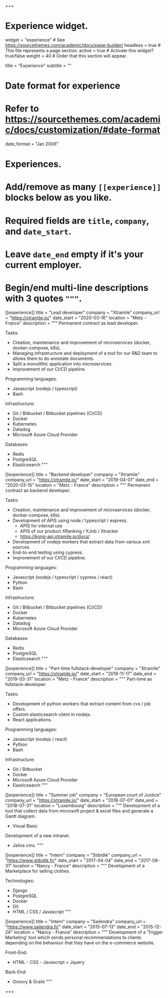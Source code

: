 +++
# Experience widget.
widget = "experience"  # See https://sourcethemes.com/academic/docs/page-builder/
headless = true  # This file represents a page section.
active = true  # Activate this widget? true/false
weight = 40  # Order that this section will appear.

title = "Experience"
subtitle = ""

# Date format for experience
#   Refer to https://sourcethemes.com/academic/docs/customization/#date-format
date_format = "Jan 2006"

# Experiences.
#   Add/remove as many `[[experience]]` blocks below as you like.
#   Required fields are `title`, `company`, and `date_start`.
#   Leave `date_end` empty if it's your current employer.
#   Begin/end multi-line descriptions with 3 quotes `"""`.
[[experience]]
  title = "Lead developer"
  company = "Xtramile"
  company_url = "https://xtramile.io/"
  date_start = "2020-03-16"
  location = "Metz - France"
  description = """
  Permanent contract as lead developer.

  Tasks:

  * Creation, maintenance and improvement of microservices (docker, docker-compose, k8s).
  * Managing infrastructure and deployment of a tool for our R&D team to allows them to do annotate documents.
  * Split a monolithic application into microservices.
  * Improvement of our CI/CD pipeline.

  Programming languages:

  * Javascript (nodejs / typescript)
  * Bash
  
  Infrastructure:

  * Git / Bitbucket / Bitbucket pipelines (CI/CD)
  * Docker
  * Kubernetes
  * Datadog
  * Microsoft Azure Cloud Provider
  
  Databases:

  * Redis
  * PostgreSQL
  * Elasticsearch
  """

[[experience]]
  title = "Backend developer"
  company = "Xtramile"
  company_url = "https://xtramile.io/"
  date_start = "2019-04-01"
  date_end = "2020-03-15"
  location = "Metz - France"
  description = """
  Permanent contract as backend developer.

  Tasks:

  * Creation, maintenance and improvement of microservices (docker, docker-compose, k8s).
  * Development of APIS using node / typescript / express.
    * APIS for internal use
    * APIS of our product XRanking / XJob / Xtracker
    * https://kong-api.xtramile.io/docs/
  * Development of nodejs workers that extract data from various xml sources.
  * End-to-end testing using cypress.
  * Improvement of our CI/CD pipeline.

  Programming languages:

  * Javascript (nodejs / typescript / cypress / react)
  * Python
  * Bash
  
  Infrastructure:

  * Git / Bitbucket / Bitbucket pipelines (CI/CD)
  * Docker
  * Kubernetes
  * Datadog
  * Microsoft Azure Cloud Provider
  
  Databases:

  * Redis
  * PostgreSQL
  * Elasticsearch
  """

[[experience]]
  title = "Part-time fullstack-developer"
  company = "Xtramile"
  company_url = "https://xtramile.io/"
  date_start = "2018-11-17"
  date_end = "2019-03-31"
  location = "Metz - France"
  description = """
  Part-time as fullstack-developer.

  Tasks:

  * Development of python workers that extract content from cvs / job offers.
  * Custom elasticsearch client in nodejs.
  * React applications.

  Programming languages:

  * Javascript (nodejs / react)
  * Python
  * Bash
  
  Infrastructure:

  * Git / Bitbucket
  * Docker
  * Microsoft Azure Cloud Provider
  * Elasticsearch
  """

[[experience]]
  title = "Summer job"
  company = "European court of Justice"
  company_url = "https://xtramile.io/"
  date_start = "2018-07-01"
  date_end = "2018-07-31"
  location = "Luxembourg"
  description = """
  Development of a tool that collect data from microsoft project & excel files and generate a
  Gantt diagram.

  * Visual Basic
  
  Development of a new intranet.
  
  * Jalios cms.
  """

[[experience]]
  title = "Intern"
  company = "Stibidik"
  company_url = "https://www.stibidik.fr/"
  date_start = "2017-04-04"
  date_end = "2017-08-31"
  location = "Nancy - France"
  description = """
  Development of a Marketplace for selling clothes.
  
  Technologies:
  
  * Django
  * PostgreSQL
  * Docker
  * Git
  * HTML / CSS / Javascript
  """

[[experience]]
  title = "Intern"
  company = "Sailendra"
  company_url = "https://www.sailendra.fr/"
  date_start = "2015-07-13"
  date_end = "2015-12-24"
  location = "Nancy - France"
  description = """
  Development of a ‘Trigger Marketing’ tool which sends personal
  recommendations to clients depending on the behaviour that they have on
  the e-commerce website.
  
  Front-End:
  
  * HTML - CSS - Javascript + Jquery
  
  Back-End:
  
  * Groovy & Grails
  """

+++
